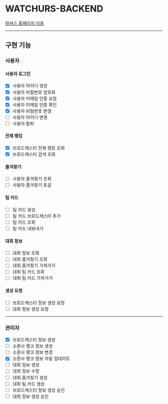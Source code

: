 # WATCHURS-BACKEND

[와쳐스 홈페이지 이동](https://watchurs.com)

---

## 구현 기능

### 사용자

#### 사용자 로그인

- [x] 사용자 아이디 생성
- [x] 사용자 비밀번호 암호화
- [x] 사용자 이메일 인증 요청
- [x] 사용자 이메일 인증 확인
- [x] 사용자 비밀번호 변경
- [ ] 사용자 아이디 변경
- [ ] 사용자 탈퇴

#### 전체 랭킹

- [x] 브로드캐스터 전체 랭킹 조회
- [x] 브로드캐스터 검색 조회

#### 즐겨찾기

- [ ] 사용자 즐겨찾기 조회
- [ ] 사용자 즐겨찾기 토글

#### 팀 카드

- [ ] 팀 카드 생성
- [ ] 팀 카드 브로드캐스터 추가
- [ ] 팀 카드 조회
- [ ] 팀 카드 내보내기

#### 대회 정보

- [ ] 대회 정보 조회
- [ ] 대회 즐겨찾기 조회
- [ ] 대회 즐겨찾기 가져가기
- [ ] 대회 팀 카드 조회
- [ ] 대회 팀 카드 가져가기

#### 생성 요청

- [ ] 브로드캐스터 정보 생성 요청
- [ ] 대회 정보 생성 요청

---

### 관리자

- [x] 브로드캐스터 정보 생성
- [ ] 소환사 랭크 정보 생성
- [ ] 소환사 랭크 정보 변경
- [x] 소환사 랭크 정보 자동 업데이트
- [ ] 대회 정보 생성
- [ ] 대회 정보 수정
- [ ] 대회 즐겨찾기 생성
- [ ] 대회 팀 카드 생성
- [ ] 브로드캐스터 정보 생성 승인
- [ ] 대회 정보 생성 승인
